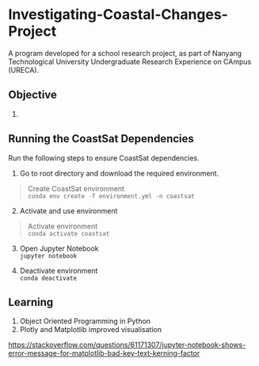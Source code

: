 # Investigating-Coastal-Changes-Project
A program developed for a school research project, as part of Nanyang Technological University Undergraduate Research Experience on CAmpus (URECA).

## Objective
1. 

## Running the CoastSat Dependencies
Run the following steps to ensure CoastSat dependencies.

1. Go to root directory and download the required environment.  
> Create CoastSat environment  
`conda env create -f environment.yml -n coastsat`

2. Activate and use environment  
> Activate environment  
`conda activate coastsat`

3. Open Jupyter Notebook  
`jupyter notebook`

4. Deactivate environment  
`conda deactivate`

## Learning
1. Object Oriented Programming in Python
2. Plotly and Matplotlib improved visualisation

https://stackoverflow.com/questions/61171307/jupyter-notebook-shows-error-message-for-matplotlib-bad-key-text-kerning-factor
